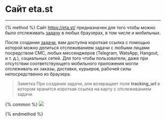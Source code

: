 # Сайт eta.st
---
{% method %}
Сайт https://eta.st/ предназначен для того чтобы можно было отслеживать [задачу](/api/objects/task.md) в любых браузерах, в том числе и мобильных.

После создании [задачи](/api/objects/task.md), вам доступна короткая ссылка с помощью которой можно делиться отслеживанием задачи с любыми лицами посредством СМС, любых мессенджеров (Telegram, WatsApp, Hangout, и т. д.), социальных сетей. Для того чтобы пользователи, даже при отсутствии соответствующего мобильного приложения могли отслеживать их заказы, доставки, курьеров, рабочей силы непосредственно из браузера.

> Заметка
> При создании задачи, апи возвращает поле **tracking_url** в котором хранится короткая ссылка на карту с отслеживанием задачи

{% common %}
<img src="../assets/screen_eta_1.png"></img>

{% endmethod %}